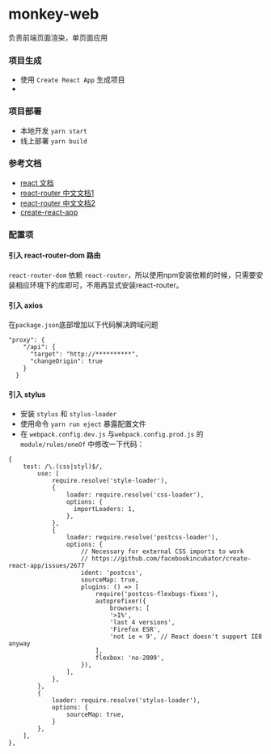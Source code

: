 # monkey-web
负责前端页面渲染，单页面应用

### 项目生成
- 使用 `Create React App` 生成项目
-

### 项目部署
- 本地开发 `yarn start`
- 线上部署 `yarn build`

### 参考文档
- [react 文档](https://doc.react-china.org/docs/hello-world.html)
- [react-router 中文文档1](http://reacttraining.cn/)
- [react-router 中文文档2](http://react-guide.github.io/react-router-cn/docs/guides/basics/RouteConfiguration.html)
- [create-react-app](https://github.com/facebookincubator/create-react-app/blob/master/packages/react-scripts/template/README.md)

### 配置项
####  引入 react-router-dom 路由
`react-router-dom` 依赖 `react-router`，所以使用npm安装依赖的时候，只需要安装相应环境下的库即可，不用再显式安装react-router。


#### 引入 axios
在`package.json`底部增加以下代码解决跨域问题
```
"proxy": {
    "/api": {
      "target": "http://**********",
      "changeOrigin": true
    }
  }
```

#### 引入 stylus
- 安装 `stylus` 和 `stylus-loader`
- 使用命令 `yarn run eject` 暴露配置文件
- 在 `webpack.config.dev.js` 与`webpack.config.prod.js` 的 `module/rules/oneOf` 中修改一下代码：
```
{
    test: /\.(css|styl)$/,
        use: [
            require.resolve('style-loader'),
            {
                loader: require.resolve('css-loader'),
                options: {
                  importLoaders: 1,
                },
            },
            {
                loader: require.resolve('postcss-loader'),
                options: {
                    // Necessary for external CSS imports to work
                    // https://github.com/facebookincubator/create-react-app/issues/2677
                    ident: 'postcss',
                    sourceMap: true,
                    plugins: () => [
                        require('postcss-flexbugs-fixes'),
                        autoprefixer({
                            browsers: [
                            '>1%',
                            'last 4 versions',
                            'Firefox ESR',
                            'not ie < 9', // React doesn't support IE8 anyway
                        ],
                        flexbox: 'no-2009',
                    }),
                ],
            },
        },
        {
            loader: require.resolve('stylus-loader'),
            options: {
                sourceMap: true,
            }
        },
    ],
},
```